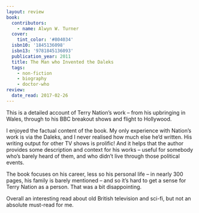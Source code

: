 ```yaml
---
layout: review
book:
  contributors:
    - name: Alwyn W. Turner
  cover:
    tint_color: '#804034'
  isbn10: '1845136098'
  isbn13: '9781845136093'
  publication_year: 2011
  title: The Man who Invented the Daleks
  tags:
    - non-fiction
    - biography
    - doctor-who
review:
  date_read: 2017-02-26
---
```


This is a detailed account of Terry Nation’s work – from his upbringing in Wales, through to his BBC breakout shows and flight to Hollywood.

I enjoyed the factual content of the book. My only experience with Nation’s work is via the Daleks, and I never realised how much else he’d written. His writing output for other TV shows is prolific! And it helps that the author provides some description and context for his works – useful for somebody who’s barely heard of them, and who didn’t live through those political events.

The book focuses on his career, less so his personal life – in nearly 300 pages, his family is barely mentioned – and so it’s hard to get a sense for Terry Nation as a person. That was a bit disappointing.

Overall an interesting read about old British television and sci-fi, but not an absolute must-read for me.
